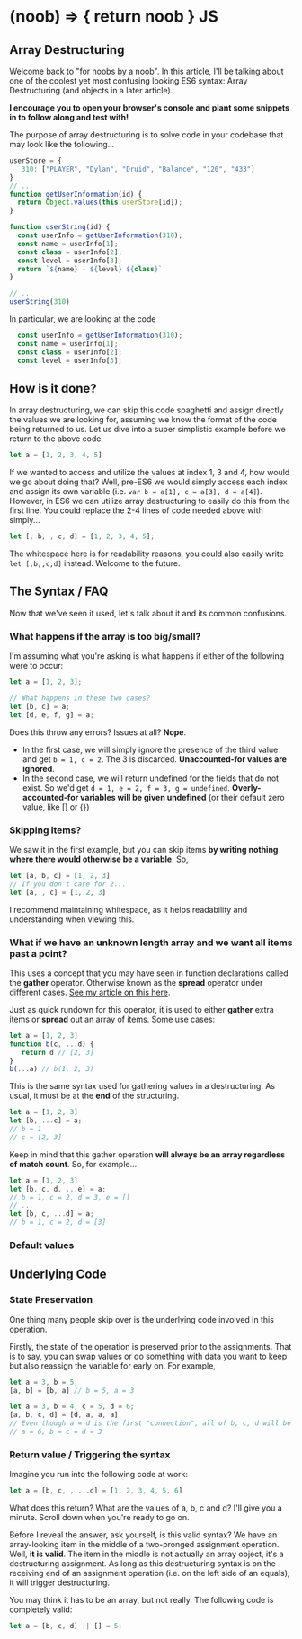 # (noob) => { return noob } JS
## Array Destructuring

Welcome back to "for noobs by a noob". In this article, I'll be talking about one of the coolest yet most confusing looking ES6 syntax: Array Destructuring (and objects in a later article). 

**I encourage you to open your browser's console and plant some snippets in to follow along and test with!**

The purpose of array destructuring is to solve code in your codebase that may look like the following...

```js
userStore = {
   310: ["PLAYER", "Dylan", "Druid", "Balance", "120", "433"]
}
// ...
function getUserInformation(id) {
  return Object.values(this.userStore[id]);
}

function userString(id) {
  const userInfo = getUserInformation(310);
  const name = userInfo[1];
  const class = userInfo[2];
  const level = userInfo[3];
  return `${name} - ${level} ${class}`
}

// ...
userString(310)
```

In particular, we are looking at the code 
```js
  const userInfo = getUserInformation(310);
  const name = userInfo[1];
  const class = userInfo[2];
  const level = userInfo[3];
```

## How is it done?

In array destructuring, we can skip this code spaghetti and assign directly the values we are looking for, assuming we know the format of the code being returned to us. Let us dive into a super simplistic example before we return to the above code.

```js
let a = [1, 2, 3, 4, 5]
```

If we wanted to access and utilize the values at index 1, 3 and 4, how would we go about doing that? Well, pre-ES6 we would simply access each index and assign its own variable (i.e. `var b = a[1], c = a[3], d = a[4]`). However, in ES6 we can utilize array destructuring to easily do this from the first line. You could replace the 2-4 lines of code needed above with simply...

```js
let [, b, , c, d] = [1, 2, 3, 4, 5];
```

The whitespace here is for readability reasons, you could also easily write `let [,b,,c,d]` instead. Welcome to the future.

## The Syntax / FAQ

Now that we've seen it used, let's talk about it and its common confusions.

### What happens if the array is too big/small?

I'm assuming what you're asking is what happens if either of the following were to occur:

```js
let a = [1, 2, 3];

// What happens in these two cases?
let [b, c] = a; 
let [d, e, f, g] = a;
```

Does this throw any errors? Issues at all? **Nope**. 

 * In the first case, we will simply ignore the presence of the third value and get `b = 1, c = 2`. The 3 is discarded. **Unaccounted-for values are ignored**.
 * In the second case, we will return undefined for the fields that do not exist. So we'd get `d = 1, e = 2, f = 3, g = undefined`. **Overly-accounted-for variables will be given undefined** (or their default zero value, like \[\] or {})

### Skipping items?

We saw it in the first example, but you can skip items **by writing nothing where there would otherwise be a variable**. So,

```js
let [a, b, c] = [1, 2, 3]
// If you don't care for 2...
let [a, , c] = [1, 2, 3]
```

I recommend maintaining whitespace, as it helps readability and understanding when viewing this.

### What if we have an unknown length array and we want all items past a point?
 
This uses a concept that you may have seen in function declarations called the **gather** operator. Otherwise known as the **spread** operator under different cases. [See my article on this here](#).
 
Just as quick rundown for this operator, it is used to either **gather** extra items or **spread** out an array of items. Some use cases:
 
```js
let a = [1, 2, 3]
function b(c, ...d) {
   return d // [2, 3]
}
b(...a) // b(1, 2, 3)
```

This is the same syntax used for gathering values in a destructuring. As usual, it must be at the **end** of the structuring. 
```js
let a = [1, 2, 3]
let [b, ...c] = a;
// b = 1
// c = [2, 3]
```

Keep in mind that this gather operation **will always be an array regardless of match count**. So, for example...

```js
let a = [1, 2, 3]
let [b, c, d, ...e] = a;
// b = 1, c = 2, d = 3, e = []
// ...
let [b, c, ...d] = a;
// b = 1, c = 2, d = [3]
```

### Default values


## Underlying Code

### State Preservation

One thing many people skip over is the underlying code involved in this operation.

Firstly, the state of the operation is preserved prior to the assignments. That is to say, you can swap values or do something with data you want to keep but also reassign the variable for early on. For example,

```js
let a = 3, b = 5;
[a, b] = [b, a] // b = 5, a = 3

let a = 3, b = 4, c = 5, d = 6;
[a, b, c, d] = [d, a, a, a]
// Even though a = d is the first "connection", all of b, c, d will be assigned the old value of a
// a = 6, b = c = d = 3
```

### Return value / Triggering the syntax

Imagine you run into the following code at work:

```js
let a = [b, c, , ...d] = [1, 2, 3, 4, 5, 6]
```

What does this return? What are the values of a, b, c and d? I'll give you a minute. Scroll down when you're ready to go on.

Before I reveal the answer, ask yourself, is this valid syntax? We have an array-looking item in the middle of a two-pronged assignment operation. Well, **it is valid**. The item in the middle is not actually an array object, it's a destructuring assignment. As long as this destructuring syntax is on the receiving end of an assignment operation (i.e. on the left side of an equals), it will trigger destructuring.

You may think it has to be an array, but not really. The following code is completely valid:

```js
let a = [b, c, d] || [] = 5;
```
